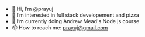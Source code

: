 - 👋 Hi, I’m @prayuj
- 👀 I’m interested in full stack developement and pizza
- 🌱 I’m currently doing Andrew Mead's Node js course
- 📫 How to reach me: prayuj@gmail.com

<!---
prayuj/prayuj is a ✨ special ✨ repository because its `README.md` (this file) appears on your GitHub profile.
You can click the Preview link to take a look at your changes.
--->
